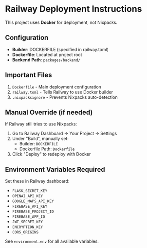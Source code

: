 # Railway Deployment Instructions

This project uses **Docker** for deployment, not Nixpacks.

## Configuration

- **Builder**: DOCKERFILE (specified in railway.toml)
- **Dockerfile**: Located at project root
- **Backend Path**: `packages/backend/`

## Important Files

1. `Dockerfile` - Main deployment configuration
2. `railway.toml` - Tells Railway to use Docker builder
3. `.nixpacksignore` - Prevents Nixpacks auto-detection

## Manual Override (if needed)

If Railway still tries to use Nixpacks:

1. Go to Railway Dashboard → Your Project → Settings
2. Under "Build", manually set:
   - Builder: `DOCKERFILE`
   - Dockerfile Path: `Dockerfile`
3. Click "Deploy" to redeploy with Docker

## Environment Variables Required

Set these in Railway dashboard:

- `FLASK_SECRET_KEY`
- `OPENAI_API_KEY`
- `GOOGLE_MAPS_API_KEY`
- `FIREBASE_API_KEY`
- `FIREBASE_PROJECT_ID`
- `FIREBASE_APP_ID`
- `JWT_SECRET_KEY`
- `ENCRYPTION_KEY`
- `CORS_ORIGINS`

See `environment.env` for all available variables.

